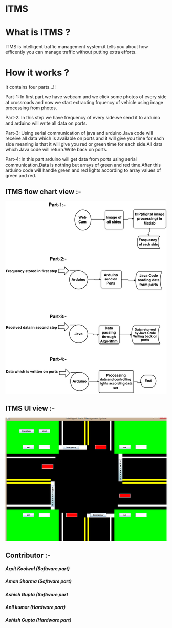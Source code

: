 # ITMS

# What is ITMS ?
  
ITMS is intelligent traffic management system.it tells you about how efficently you can manage traffic without putting extra efforts.

# How it works ?

It contains four parts...!!

Part-1:
        In first part we have webcam and we click some photos of every side at crossroads and now we start extracting frquency of vehicle using image processing from photos.

Part-2:
        In this step we have frequency of every side.we send it to arduino and arduino will write all data on ports.
    
Part-3:
        Using serial communication of java and arduino.Java code will receive all data which is available on ports and it will give you time for each side meaning is that it will give you red or green time for each side.All data which Java code will return.Write back on ports.
        
Part-4:
        In this part arduino will get data from ports using serial communication.Data is nothing but arrays of green and red time.After this arduino code will handle green and red lights according to array values of green and red.        



## ITMS flow chart view :-
 
 
 <p align="center"><img src="itmslogic.png"></p>


## ITMS UI view :-

 
 <p align="center"><img src="itms.png"></p>


## Contributor :-
#####              Arpit Koolwal (Software part)
#####              Aman Sharma   (Software part)
#####              Ashish Gupta  (Software part
#####              Anil kumar    (Hardware part)
#####              Ashish Gupta  (Hardware part)    


 
